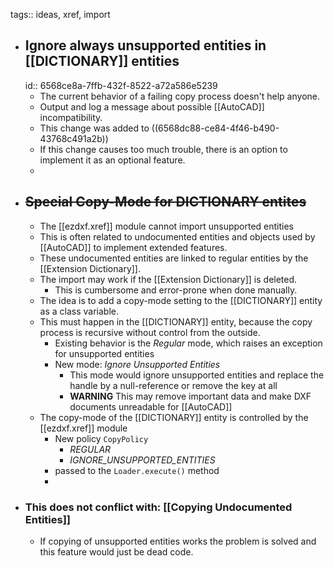 tags:: ideas, xref, import

- ## Ignore always unsupported entities in [[DICTIONARY]] entities
  id:: 6568ce8a-7ffb-432f-8522-a72a586e5239
	- The current behavior of a failing copy process doesn't help anyone.
	- Output and log a message about possible [[AutoCAD]] incompatibility.
	- This change was added to ((6568dc88-ce84-4f46-b490-43768c491a2b))
	- If this change causes too much trouble, there is an option to implement it as an optional feature.
	-
- ## ~~Special Copy-Mode for DICTIONARY entites~~
	- The [[ezdxf.xref]] module cannot import unsupported entities
	- This is often related to undocumented entities and objects used by [[AutoCAD]] to implement extended features.
	- These undocumented entities are linked to regular entities by the [[Extension Dictionary]].
	- The import may work if the [[Extension Dictionary]] is deleted.
		- This is cumbersome and error-prone when done manually.
	- The idea is to add a copy-mode setting to the [[DICTIONARY]] entity as a class variable.
	- This must happen in the [[DICTIONARY]] entity, because the copy process is recursive without control from the outside.
		- Existing behavior is the _Regular_  mode, which raises an exception for unsupported entities
		- New mode: _Ignore Unsupported Entities_
			- This mode would ignore unsupported entities and replace the handle by a null-reference or remove the key at all
			- **WARNING** This may remove important data and make DXF documents unreadable for [[AutoCAD]]
	- The copy-mode of the [[DICTIONARY]] entity is controlled by the [[ezdxf.xref]] module
		- New policy `CopyPolicy`
			- _REGULAR_
			- _IGNORE_UNSUPPORTED_ENTITIES_
		- passed to the `Loader.execute()` method
		-
- ### This does not conflict with: [[Copying Undocumented Entities]]
	- If copying of unsupported entities works the problem is solved and this feature would just be dead code.